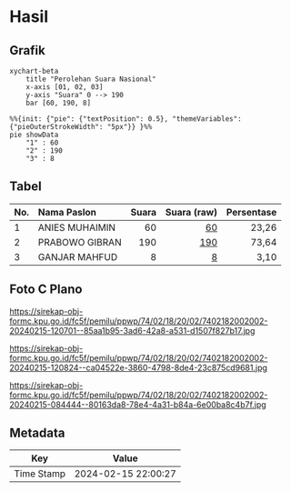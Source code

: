 # Hasil

## Grafik

```mermaid
xychart-beta
    title "Perolehan Suara Nasional"
    x-axis [01, 02, 03]
    y-axis "Suara" 0 --> 190
    bar [60, 190, 8]
```

```mermaid
%%{init: {"pie": {"textPosition": 0.5}, "themeVariables": {"pieOuterStrokeWidth": "5px"}} }%%
pie showData
    "1" : 60
    "2" : 190
    "3" : 8
```

## Tabel

| No. | Nama Paslon    | Suara | Suara (raw) | Persentase |
|:--- |:-------------- | -----:| -----------:| ----------:|
| 1   | ANIES MUHAIMIN | 60    | [60][p-1]   | 23,26      |
| 2   | PRABOWO GIBRAN | 190   | [190][p-2]  | 73,64      |
| 3   | GANJAR MAHFUD  | 8     | [8][p-3]    | 3,10       |


[p-1]: https://github.com/gigit-pemilu/pemilu-2024/blob/main/pilpres/hitung-suara/sub/74-sulawesi-tenggara/sub/02-konawe/sub/18-uepai/sub/2002-ameroro/sub/002-tps/sub/paslon-1.txt
[p-2]: https://github.com/gigit-pemilu/pemilu-2024/blob/main/pilpres/hitung-suara/sub/74-sulawesi-tenggara/sub/02-konawe/sub/18-uepai/sub/2002-ameroro/sub/002-tps/sub/paslon-2.txt
[p-3]: https://github.com/gigit-pemilu/pemilu-2024/blob/main/pilpres/hitung-suara/sub/74-sulawesi-tenggara/sub/02-konawe/sub/18-uepai/sub/2002-ameroro/sub/002-tps/sub/paslon-3.txt

## Foto C Plano

https://sirekap-obj-formc.kpu.go.id/fc5f/pemilu/ppwp/74/02/18/20/02/7402182002002-20240215-120701--85aa1b95-3ad6-42a8-a531-d1507f827b17.jpg

https://sirekap-obj-formc.kpu.go.id/fc5f/pemilu/ppwp/74/02/18/20/02/7402182002002-20240215-120824--ca04522e-3860-4798-8de4-23c875cd9681.jpg

https://sirekap-obj-formc.kpu.go.id/fc5f/pemilu/ppwp/74/02/18/20/02/7402182002002-20240215-084444--80163da8-78e4-4a31-b84a-6e00ba8c4b7f.jpg


## Metadata

| Key        | Value               |
| ---------- | ------------------- |
| Time Stamp | 2024-02-15 22:00:27 |



